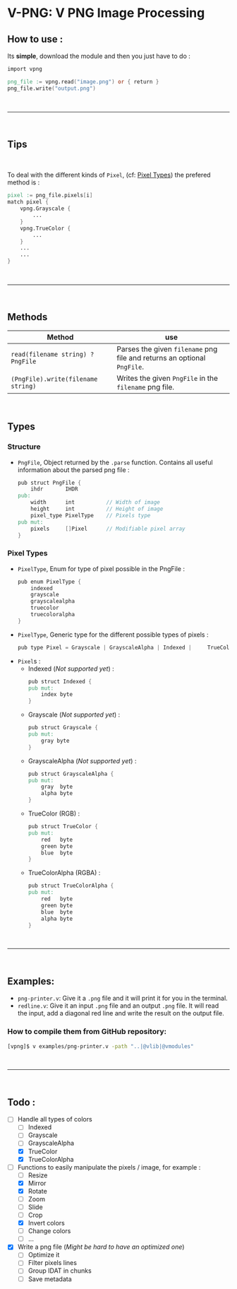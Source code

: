 # **V-PNG**: V PNG Image Processing

## How to use :

Its **simple**, download the module and then you just have to do :
```v
import vpng

png_file := vpng.read("image.png") or { return }
png_file.write("output.png")
```

<br/>
<hr/>
<br/>

## Tips

<br/>

To deal with the different kinds of `Pixel`, (cf: [Pixel Types](###pixel-types)) the prefered method is :
```v
pixel := png_file.pixels[i]
match pixel {
    vpng.Grayscale {
        ...
    }
    vpng.TrueColor {
        ...
    }
    ...
    ...
}
```

<br/>
<hr/>
<br/>

## Methods
| Method | use |
|-|-|
| `read(filename string) ?PngFile` | Parses the given `filename` png file and returns an optional `PngFile`. |
| `(PngFile).write(filename string)` | Writes the given `PngFile` in the `filename` png file.

<br/>

## Types

### Structure
- `PngFile`, Object returned by the `.parse` function. Contains all useful information about the parsed png file :
    ```v
    pub struct PngFile {
        ihdr       IHDR
    pub:
        width      int          // Width of image
        height     int          // Height of image
        pixel_type PixelType    // Pixels type
    pub mut:
        pixels     []Pixel      // Modifiable pixel array
    }
    ```

### Pixel Types
- `PixelType`, Enum for type of pixel possible in the PngFile :
    ```v
    pub enum PixelType {
        indexed
        grayscale
        grayscalealpha
        truecolor
        truecoloralpha
    }
    ```
- `PixelType`, Generic type for the different possible types of pixels : 
    ```v
    pub type Pixel = Grayscale | GrayscaleAlpha | Indexed |     TrueColor | TrueColorAlpha
    ```
- `Pixel`s :
    - Indexed (*Not supported yet*) :
        ```v
        pub struct Indexed {
        pub mut:
            index byte
        }
        ```
    - Grayscale (*Not supported yet*) :
        ```v
        pub struct Grayscale {
        pub mut:
            gray byte
        }
        ```
    - GrayscaleAlpha (*Not supported yet*) :
        ```v
        pub struct GrayscaleAlpha {
        pub mut:
            gray  byte
            alpha byte
        }
        ```
    - TrueColor (RGB) :
        ```v
        pub struct TrueColor {
        pub mut:
            red   byte
            green byte
            blue  byte
        }
        ```
    - TrueColorAlpha (RGBA) :
        ```v
        pub struct TrueColorAlpha {
        pub mut:
            red   byte
            green byte
            blue  byte
            alpha byte
        }
        ```

<br/>
<hr/>
<br/>

## Examples:
- `png-printer.v`: Give it a `.png` file and it will print it for you in the terminal.
- `redline.v`: Give it an input `.png` file and an output `.png` file. It will read the input, add a diagonal red line and write the result on the output file.

### How to compile them from GitHub repository:
```bash
[vpng]$ v examples/png-printer.v -path "..|@vlib|@vmodules"
```

<br/>
<hr/>
<br/>

## Todo :
- [ ] Handle all types of colors
    - [ ] Indexed
    - [ ] Grayscale
    - [ ] GrayscaleAlpha
    - [x] TrueColor
    - [x] TrueColorAlpha
- [ ] Functions to easily manipulate the pixels / image, for example :
    - [ ] Resize
    - [x] Mirror
    - [x] Rotate
    - [ ] Zoom
    - [ ] Slide
    - [ ] Crop
    - [x] Invert colors
    - [ ] Change colors
    - [ ] ...
- [x] Write a png file (*Might be hard to have an optimized one*)
    - [ ] Optimize it
    - [ ] Filter pixels lines
    - [ ] Group IDAT in chunks
    - [ ] Save metadata